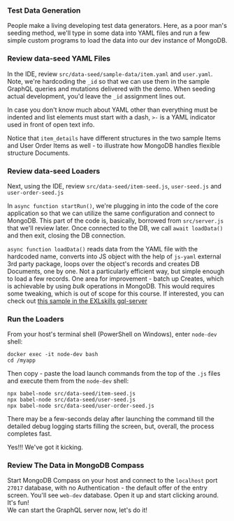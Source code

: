 ### Test Data Generation

People make a living developing test data generators. Here, as a poor man's seeding method, we'll type in some data into YAML files and run a few simple custom programs to load the data into our dev instance of MongoDB.

### Review data-seed YAML Files

In the IDE, review `src/data-seed/sample-data/item.yaml` and `user.yaml`. Note, we're hardcoding the `_id` so that we can use them in the sample GraphQL queries and mutations delivered with the demo. When seeding actual development, you'd leave the `_id` assignment lines out. 

In case you don't know much about YAML other than everything must be indented and list elements must start with a dash, `>-` is a YAML indicator used in front of open text info.

Notice that `item_details` have different structures in the two sample Items and User Order Items as well - to illustrate how MongoDB handles flexible structure Documents.

### Review data-seed Loaders 

Next, using the IDE, review `src/data-seed/item-seed.js`, `user-seed.js` and `user-order-seed.js`

In `async function startRun()`, we're plugging in into the code of the core application so that we can utilize the same configuration and connect to MongoDB. This part of the code is, basically, borrowed from `src/server.js` that we'll review later. Once connected to the DB, we call `await loadData()` and then exit, closing the DB connection.

`async function loadData()` reads data from the YAML file with the hardcoded name, converts into JS object with the help of `js-yaml` external 3rd party package, loops over the object's records and creates DB Documents, one by one. Not a particularly efficient way, but simple enough to load a few records. One area for improvement - batch up Creates, which is achievable by using *bulk* operations in MongoDB. This would requires some tweaking, which is out of scope for this course. If interested, you can check out [this sample in the EXLskills gql-server](https://github.com/exlskills/gql-server/blob/master/src/data-load/maintenance-and-conversion/card-interaction-set-course-item-ref.js)

### Run the Loaders

From your host's terminal shell (PowerShell on Windows), enter `node-dev` shell:

```
docker exec -it node-dev bash
cd /myapp
```

Then copy - paste the load launch commands from the top of the `.js` files and execute them from the `node-dev` shell:

```
npx babel-node src/data-seed/item-seed.js
npx babel-node src/data-seed/user-seed.js
npx babel-node src/data-seed/user-order-seed.js
```

There may be a few-seconds delay after launching the command till the detailed debug logging starts filling the screen, but, overall, the process completes fast.

Yes!!! We've got it kicking.

### Review The Data in MongoDB Compass

Start MongoDB Compass on your host and connect to the `localhost` port `27017` database, with no Authentication - the default offer of the entry screen. You'll see `web-dev` database. Open it up and start clicking around. It's fun!
<br>
We can start the GraphQL server now, let's do it!